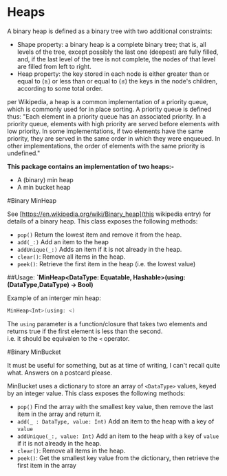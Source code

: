 # Heaps

A binary heap is defined as a binary tree with two additional constraints:

- Shape property: a binary heap is a complete binary tree; that is, all levels of the tree, except possibly the last one (deepest) are fully filled, and, if the last level of the tree is not complete, the nodes of that level are filled from left to right.
- Heap property: the key stored in each node is either greater than or equal to (≥) or less than or equal to (≤) the keys in the node's children, according to some total order.

per Wikipedia, a heap is a common implementation of a priority queue, which is commonly used for in place sorting. 
A priority queue is defined thus: 
"Each element in a priority queue has an associated priority. In a priority queue, elements with high priority are served before elements with low priority. In some implementations, if two elements have the same priority, they are served in the same order in which they were enqueued. In other implementations, the order of elements with the same priority is undefined."


**This package contains an implementation of two heaps:-**      
- A (binary) min heap   
- A min bucket heap

#Binary MinHeap   

See [https://en.wikipedia.org/wiki/Binary_heap](this wikipedia entry) for details of a binary heap.
This class exposes the following methods: 
- `pop()` Return the lowest item and remove it from the heap.
- `add(_:)` Add an item to the heap
- `addUnique(_:)` Adds an item if it is not already in the heap.   
- `clear()`: Remove all items in the heap.
- `peek()`: Retrieve the first item in the heap (i.e. the lowest value)

##Usage:
**`MinHeap<DataType: Equatable, Hashable>(using: (DataType,DataType) -> Bool)**
   
Example of an interger min heap:
```swift
MinHeap<Int>(using: <)
```

The `using` parameter is a function/closure that takes two elements and returns true if the first element is less than the second.   
i.e. it should be equivalen to the `<` operator.

#Binary MinBucket

It must be useful for something, but as at time of writing, I can't recall quite what. Answers on a postcard please.   

MinBucket uses a dictionary to store an array of `<DataType>` values, keyed by an integer value.
This class exposes the following methods: 
- `pop()` Find the array with the smallest key value,  then remove the last item in the array and return it.
- `add(_ : DataType, value: Int)` Add an item to the heap with a key of `value`
- `addUnique(_:, value: Int)` Add an item to the heap with a key of `value` if it is not already in the heap.   
- `clear()`: Remove all items in the heap.
- `peek()`: Get the smallest key value from the dictionary, then retrieve the first item in the array 

